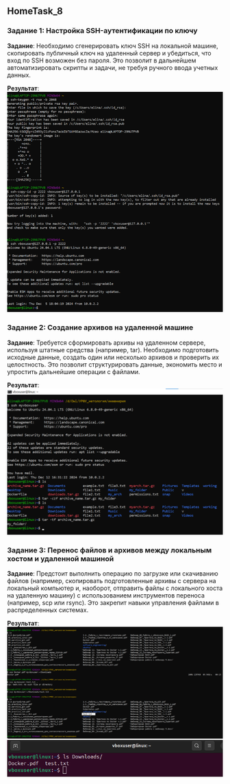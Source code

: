 ## HomeTask_8

### Задание 1: Настройка SSH-аутентификации по ключу

__Задание__:
Необходимо сгенерировать ключ SSH на локальной машине, скопировать публичный
ключ на удаленный сервер и убедиться, что вход по SSH возможен без пароля. Это
позволит в дальнейшем автоматизировать скрипты и задачи, не требуя ручного ввода
учетных данных.

__Результат__:
![1](images/1.png)

### Задание 2: Создание архивов на удаленной машине

__Задание__:
Требуется сформировать архивы на удаленном сервере, используя штатные средства
(например, tar). Необходимо подготовить исходные данные, создать один или
несколько архивов и проверить их целостность. Это позволит структурировать данные,
экономить место и упростить дальнейшие операции с файлами.

__Результат__:
![2](images/2.png)


### Задание 3: Перенос файлов и архивов между локальным хостом и удаленной машиной

__Задание__:
Предстоит выполнить операцию по загрузке или скачиванию файлов (например,
скопировать подготовленные архивы с сервера на локальный компьютер и, наоборот,
отправить файлы с локального хоста на удаленную машину) с использованием
инструментов переноса (например, scp или rsync). Это закрепит навыки управления
файлами в распределенных системах.

__Результат__:
![3_1](images/3_1.png)
![3_2](images/3_2.png)